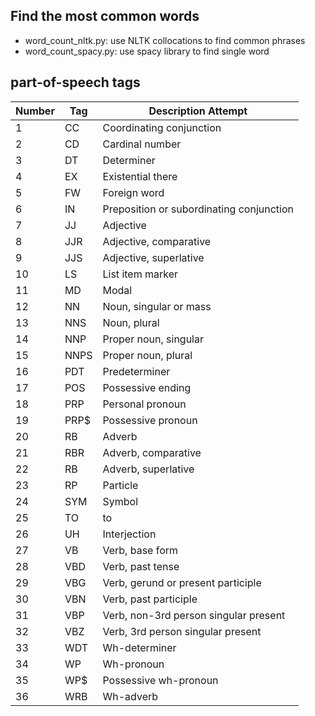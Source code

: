 ## Find the most common words

- word_count_nltk.py: use NLTK collocations to find common phrases
- word_count_spacy.py: use spacy library to find single word

## part-of-speech tags

| Number | Tag   | Description Attempt |
|  ---   | ---   | --- |
| 1      | CC    | Coordinating conjunction |
| 2      | CD    | Cardinal number |
| 3      | DT    | Determiner |
| 4      | EX    | Existential there |
| 5      | FW    | Foreign word |
| 6      | IN    | Preposition or subordinating conjunction |
| 7      | JJ    | Adjective |
| 8      | JJR   | Adjective, comparative |
| 9      | JJS   | Adjective, superlative |
| 10     | LS    | List item marker |
| 11     | MD    | Modal |
| 12     | NN    | Noun, singular or mass |
| 13     | NNS   | Noun, plural |
| 14     | NNP   | Proper noun, singular |
| 15	 | NNPS  | Proper noun, plural |
| 16     | PDT   | Predeterminer |
| 17     | POS   | Possessive ending |
| 18     | PRP   | Personal pronoun |
| 19     | PRP$  | Possessive pronoun |
| 20     | RB    | Adverb |
| 21     | RBR   | Adverb, comparative |
| 22     | RB    | Adverb, superlative |
| 23     | RP    | Particle |
| 24     | SYM   | Symbol |
| 25     | TO    | to |
| 26     | UH    | Interjection |
| 27     | VB    | Verb, base form |
| 28     | VBD   | Verb, past tense |
| 29     | VBG   | Verb, gerund or present participle |
| 30     | VBN   | Verb, past participle |
| 31     | VBP   | Verb, non-3rd person singular present |
| 32     | VBZ   | Verb, 3rd person singular present |
| 33     | WDT   | Wh-determiner |
| 34     | WP    | Wh-pronoun |
| 35     | WP$   | Possessive wh-pronoun |
| 36     | WRB   | Wh-adverb |

